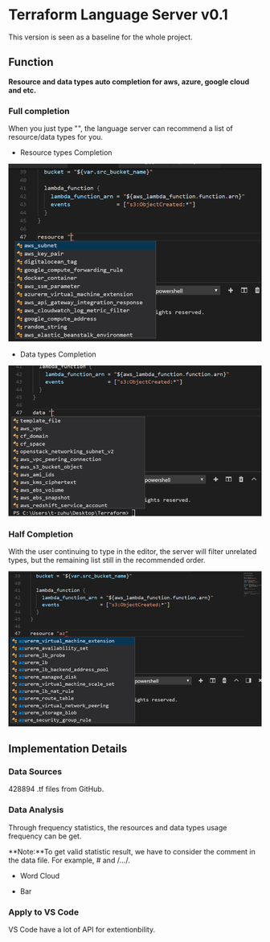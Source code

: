# Terraform Language Server v0.1
This version is seen as a baseline for the whole project.

## Function 
**Resource and data types auto completion for aws, azure, google cloud and etc.**

### Full completion

When you just type "", the language server can recommend a list of resource/data types for you.

- Resource types Completion

![](https://github.com/zunlihu/Terraform-Language-Server/blob/master/images/Version%200.1/resourceCompletion.png)

- Data types Completion

![](https://github.com/zunlihu/Terraform-Language-Server/blob/master/images/Version%200.1/dataCompletion.PNG)

### Half Completion
With the user continuing to type in the editor, the server will filter unrelated types, but the remaining list still in the recommended order.

![](https://github.com/zunlihu/Terraform-Language-Server/blob/master/images/Version%200.1/halfCompletion.png)

## Implementation Details
### Data Sources
428894 .tf files from GitHub.

### Data Analysis

Through frequency statistics, the resources and data types usage frequency can be get. 

**Note:**To get valid statistic result, we have to consider the comment in the data file. For example, # and /*...*/.

- Word Cloud

- Bar



### Apply to VS Code
VS Code have a lot of API for extentionbility.